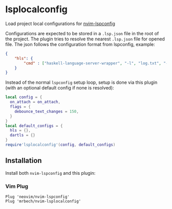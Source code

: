 # lsplocalconfig

Load project local configurations for [nvim-lspconfig](https://github.com/neovim/nvim-lspconfig)

Configurations are expected to be stored in a `.lsp.json` file in the root of
the project. The plugin tries to resolve the nearest `.lsp.json` file for
opened file. The json follows the configuration format from lspconfig, example:

```json
{
    "hls": {
        "cmd" : ["haskell-language-server-wrapper", "-l", "log.txt", "--lsp"]
    }
}
```

Instead of the normal `lspconfig` setup loop, setup is done via this plugin
(with an optional default config if none is resolved):

```lua
local config = {
  on_attach = on_attach,
  flags = {
    debounce_text_changes = 150,
  }
}
local default_configs = {
  hls = {},
  dartls = {}
}
require'lsplocalconfig'(config, default_configs)
```

## Installation

Install both `nvim-lspconfig` and this plugin:

### Vim Plug

```
Plug 'neovim/nvim-lspconfig'
Plug 'mrbech/nvim-lsplocalconfig'
```
